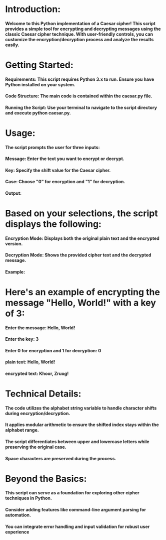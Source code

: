 # Introduction:

#### Welcome to this Python implementation of a Caesar cipher! This script provides a simple tool for encrypting and decrypting messages using the classic Caesar cipher technique. With user-friendly controls, you can customize the encryption/decryption process and analyze the results easily.

# Getting Started:

#### Requirements: This script requires Python 3.x to run. Ensure you have Python installed on your system.
#### Code Structure: The main code is contained within the caesar.py file.
#### Running the Script: Use your terminal to navigate to the script directory and execute python caesar.py.

# Usage:

#### The script prompts the user for three inputs:

#### Message: Enter the text you want to encrypt or decrypt.
#### Key: Specify the shift value for the Caesar cipher.
#### Case: Choose "0" for encryption and "1" for decryption.
#### Output:

# Based on your selections, the script displays the following:

#### Encryption Mode: Displays both the original plain text and the encrypted version.
#### Decryption Mode: Shows the provided cipher text and the decrypted message.
#### Example:

# Here's an example of encrypting the message "Hello, World!" with a key of 3:

#### Enter the message: Hello, World!
#### Enter the key: 3
#### Enter 0 for encryption and 1 for decryption: 0
#### plain text: Hello, World!
#### encrypted text: Khoor, Zruog!

# Technical Details:

#### The code utilizes the alphabet string variable to handle character shifts during encryption/decryption.
#### It applies modular arithmetic to ensure the shifted index stays within the alphabet range.
#### The script differentiates between upper and lowercase letters while preserving the original case.
#### Space characters are preserved during the process.

# Beyond the Basics:

#### This script can serve as a foundation for exploring other cipher techniques in Python.
#### Consider adding features like command-line argument parsing for automation.
#### You can integrate error handling and input validation for robust user experience
